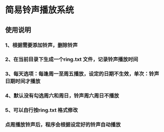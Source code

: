 # 简易铃声播放系统

## 使用说明

### 1、根据需要添加铃声，删除铃声

### 2、在当前目录下生成一个ring.txt 文件，记录铃声播放时间

### 3、每天选项：每逢周一至周五播放，设定的日期不生效，单次：铃声日期时间才播放

### 4、默认没有勾选周六和周日，铃声周六周日不播放

### 5、可以自行按ring.txt 格式修改

### 点周播放铃声后，程序会根据设定好的铃声自动播放
